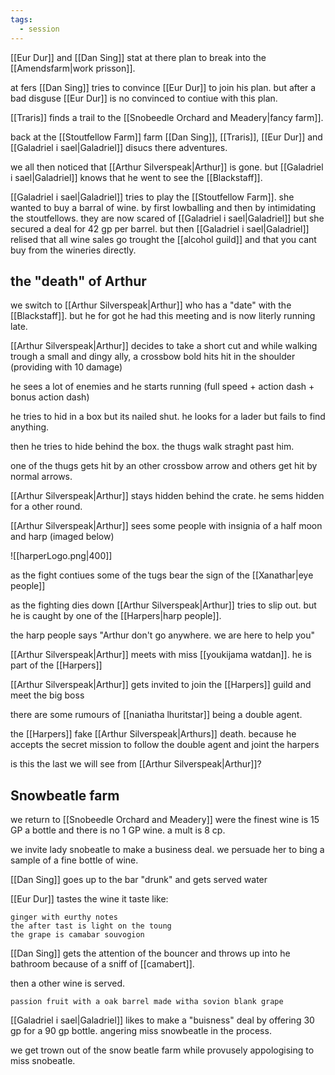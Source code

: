 ```yaml
---
tags:
  - session
---
```

[[Eur Dur]] and [[Dan Sing]] stat at there plan to break into the [[Amendsfarm|work prisson]].

at fers [[Dan Sing]] tries to convince [[Eur Dur]] to join his plan. but after a bad disguse [[Eur Dur]] is no convinced to contiue with this plan.

[[Traris]] finds a trail to the [[Snobeedle Orchard and Meadery|fancy farm]].

back at the [[Stoutfellow Farm]] farm [[Dan Sing]], [[Traris]], [[Eur Dur]] and [[Galadriel i sael|Galadriel]] disucs there adventures.

we all then noticed that [[Arthur Silverspeak|Arthur]] is gone. but [[Galadriel i sael|Galadriel]] knows that he went to see the [[Blackstaff]].

[[Galadriel i sael|Galadriel]] tries to play the [[Stoutfellow Farm]]. 
she wanted to buy a barral of wine. by first lowballing and then by intimidating the stoutfellows. 
they are now scared of [[Galadriel i sael|Galadriel]] but she secured a deal for 42 gp per barrel.
but then [[Galadriel i sael|Galadriel]] relised that all wine sales go trought the [[alcohol guild]] and that you cant buy from the wineries directly.

## the "death" of Arthur
we switch to [[Arthur Silverspeak|Arthur]] who has a "date" with the [[Blackstaff]]. but he for got he had this meeting and is now literly running late.

[[Arthur Silverspeak|Arthur]] decides to take a short cut and while walking trough a small and dingy ally, a crossbow bold hits hit in the shoulder 
(providing with 10 damage)

he sees a lot of enemies and he starts running (full speed + action dash + bonus action dash)

he tries to hid in a box but its nailed shut. he looks for a lader but fails to find anything.

then he tries to hide behind the box. the thugs walk straght past him.

one of the thugs gets hit by an other crossbow arrow and others get hit by normal arrows.

[[Arthur Silverspeak|Arthur]] stays hidden behind the crate. he sems hidden for a other round.

[[Arthur Silverspeak|Arthur]] sees some people with insignia of a half moon and harp (imaged below)

![[harperLogo.png|400]]

as the fight contiues some of the tugs bear the sign of the [[Xanathar|eye people]] 

as the fighting dies down [[Arthur Silverspeak|Arthur]] tries to slip out. but he is caught by one of the [[Harpers|harp people]]. 

the harp people says "Arthur don't go anywhere. we are here to help you"

[[Arthur Silverspeak|Arthur]] meets with miss [[youkijama watdan]]. he is part of the [[Harpers]]

[[Arthur Silverspeak|Arthur]] gets invited to join the [[Harpers]] guild and meet the big boss

there are some rumours of [[naniatha lhuritstar]] being a double agent.

the [[Harpers]] fake [[Arthur Silverspeak|Arthurs]] death. because he accepts the secret mission to follow the double agent and joint the harpers

is this the last we will see from [[Arthur Silverspeak|Arthur]]?

## Snowbeatle farm

we return to [[Snobeedle Orchard and Meadery]] were the finest wine is 15 GP a bottle and there is no 1 GP wine. a mult is 8 cp.

we invite lady snobeatle to make a business deal. we persuade her to bing a sample of a fine bottle of wine.

[[Dan Sing]] goes up to the bar "drunk" and gets served water

[[Eur Dur]] tastes the wine it taste like:

```
ginger with eurthy notes
the after tast is light on the toung
the grape is camabar souvogion
```

[[Dan Sing]] gets the attention of the bouncer and throws up into he bathroom because of a sniff of [[camabert]].

then a other wine is served.
```
passion fruit with a oak barrel made witha sovion blank grape
```

[[Galadriel i sael|Galadriel]] likes to make a "buisness" deal by offering 30 gp for a 90 gp bottle. angering miss snowbeatle in the process.

we get trown out of the snow beatle farm while provusely appologising to miss snobeatle.

